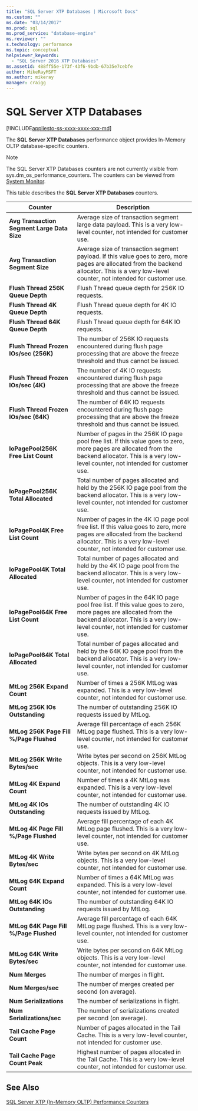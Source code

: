 ```yaml
---
title: "SQL Server XTP Databases | Microsoft Docs"
ms.custom: ""
ms.date: "03/14/2017"
ms.prod: sql
ms.prod_service: "database-engine"
ms.reviewer: ""
s.technology: performance
ms.topic: conceptual
helpviewer_keywords: 
  - "SQL Server 2016 XTP Databases"
ms.assetid: 488ff55e-173f-43f6-9bdb-67b35e7cebfe
author: MikeRayMSFT
ms.author: mikeray
manager: craigg
---
```

# SQL Server XTP Databases
[!INCLUDE[appliesto-ss-xxxx-xxxx-xxx-md](../../includes/appliesto-ss-xxxx-xxxx-xxx-md.md)]

The **SQL Server XTP Databases** performance object provides In-Memory OLTP database-specific counters.

> [!NOTE]
>  The SQL Server XTP Databases counters are not currently visible from sys.dm_os_performance_counters.  The counters can be viewed from [System Monitor](../../relational-databases/performance/start-system-monitor-windows.md).

This table describes the **SQL Server XTP Databases** counters.

|Counter|Description| 
|-------------|-----------------|  
|**Avg Transaction Segment Large Data Size**|Average size of transaction segment large data payload. This is a very low-level counter, not intended for customer use.|
|**Avg Transaction Segment Size**|Average size of transaction segment payload. If this value goes to zero, more pages are allocated from the backend allocator. This is a very low-level counter, not intended for customer use.|
|**Flush Thread 256K Queue Depth**|Flush Thread queue depth for 256K IO requests.|
|**Flush Thread 4K Queue Depth**|Flush Thread queue depth for 4K IO requests.|
|**Flush Thread 64K Queue Depth**|Flush Thread queue depth for 64K IO requests.|
|**Flush Thread Frozen IOs/sec (256K)**|The number of 256K IO requests encountered during flush page processing that are above the freeze threshold and thus cannot be issued.|
|**Flush Thread Frozen IOs/sec (4K)**|The number of 4K IO requests encountered during flush page processing that are above the freeze threshold and thus cannot be issued.|
|**Flush Thread Frozen IOs/sec (64K)**|The number of 64K IO requests encountered during flush page processing that are above the freeze threshold and thus cannot be issued.|
|**IoPagePool256K Free List Count**|Number of pages in the 256K IO page pool free list. If this value goes to zero, more pages are allocated from the backend allocator. This is a very low-level counter, not intended for customer use.|
|**IoPagePool256K Total Allocated**|Total number of pages allocated and held by the 256K IO page pool from the backend allocator. This is a very low-level counter, not intended for customer use.|
|**IoPagePool4K Free List Count**|Number of pages in the 4K IO page pool free list. If this value goes to zero, more pages are allocated from the backend allocator. This is a very low-level counter, not intended for customer use.|
|**IoPagePool4K Total Allocated**|Total number of pages allocated and held by the 4K IO page pool from the backend allocator. This is a very low-level counter, not intended for customer use.|
|**IoPagePool64K Free List Count**|Number of pages in the 64K IO page pool free list. If this value goes to zero, more pages are allocated from the backend allocator. This is a very low-level counter, not intended for customer use.|
|**IoPagePool64K Total Allocated**|Total number of pages allocated and held by the 64K IO page pool from the backend allocator. This is a very low-level counter, not intended for customer use.|
|**MtLog 256K Expand Count**|Number of times a 256K MtLog was expanded. This is a very low-level counter, not intended for customer use.|
|**MtLog 256K IOs Outstanding**|The number of outstanding 256K IO requests issued by MtLog.|
|**MtLog 256K Page Fill %/Page Flushed**|Average fill percentage of each 256K MtLog page flushed. This is a very low-level counter, not intended for customer use.|
|**MtLog 256K Write Bytes/sec**|Write bytes per second on 256K MtLog objects. This is a very low-level counter, not intended for customer use.|
|**MtLog 4K Expand Count**|Number of times a 4K MtLog was expanded. This is a very low-level counter, not intended for customer use.|
|**MtLog 4K IOs Outstanding**|The number of outstanding 4K IO requests issued by MtLog.|
|**MtLog 4K Page Fill %/Page Flushed**|Average fill percentage of each 4K MtLog page flushed. This is a very low-level counter, not intended for customer use.|
|**MtLog 4K Write Bytes/sec**|Write bytes per second on 4K MtLog objects. This is a very low-level counter, not intended for customer use.|
|**MtLog 64K Expand Count**|Number of times a 64K MtLog was expanded. This is a very low-level counter, not intended for customer use.|
|**MtLog 64K IOs Outstanding**|The number of outstanding 64K IO requests issued by MtLog.|
|**MtLog 64K Page Fill %/Page Flushed**|Average fill percentage of each 64K MtLog page flushed. This is a very low-level counter, not intended for customer use.|
|**MtLog 64K Write Bytes/sec**|Write bytes per second on 64K MtLog objects. This is a very low-level counter, not intended for customer use.|
|**Num Merges**|The number of merges in flight.|
|**Num Merges/sec**|The number of merges created per second (on average).|
|**Num Serializations**|The number of serializations in flight.|
|**Num Serializations/sec**|The number of serializations created per second (on average).|
|**Tail Cache Page Count**|Number of pages allocated in the Tail Cache. This is a very low-level counter, not intended for customer use.|
|**Tail Cache Page Count Peak**|Highest number of pages allocated in the Tail Cache. This is a very low-level counter, not intended for customer use.|


## See Also  
[SQL Server XTP &#40;In-Memory OLTP&#41; Performance Counters](../../relational-databases/performance-monitor/sql-server-xtp-in-memory-oltp-performance-counters.md)
